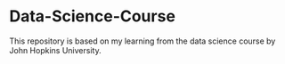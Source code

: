 # Data-Science-Course
This repository is based on my learning from the data science course by John Hopkins University.
